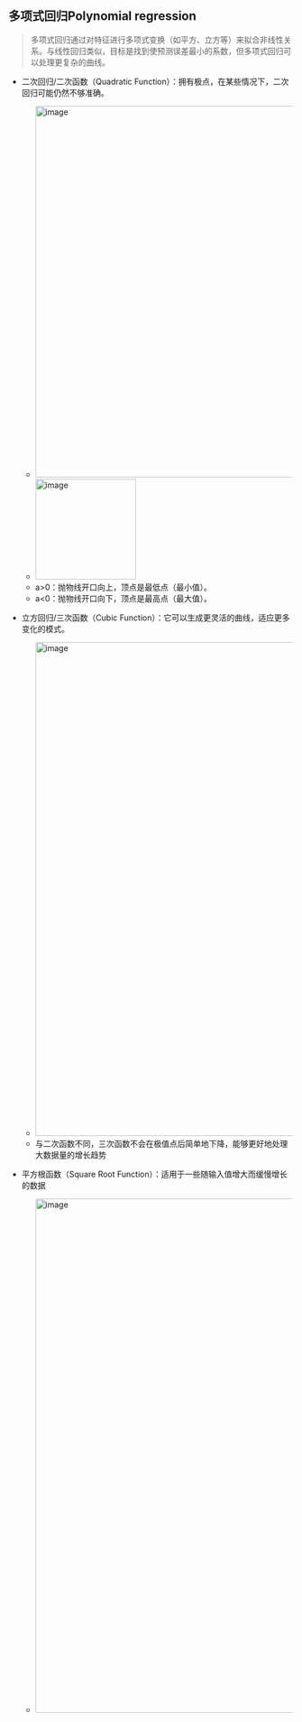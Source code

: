 ## 多项式回归Polynomial regression
> 多项式回归通过对特征进行多项式变换（如平方、立方等）来拟合非线性关系。与线性回归类似，目标是找到使预测误差最小的系数，但多项式回归可以处理更复杂的曲线。
- 二次回归/二次函数（Quadratic Function）：拥有极点，在某些情况下，二次回归可能仍然不够准确。
  - <img width="658" alt="image" src="https://github.com/user-attachments/assets/5562cbf2-4d66-4f9e-bb1a-08baedda650d">
  - <img width="178" alt="image" src="https://github.com/user-attachments/assets/51c1c452-c667-460a-bee2-a96ded97245a">
  - a>0：抛物线开口向上，顶点是最低点（最小值）。
  - a<0：抛物线开口向下，顶点是最高点（最大值）。

- 立方回归/三次函数（Cubic Function）：它可以生成更灵活的曲线，适应更多变化的模式。
  - <img width="875" alt="image" src="https://github.com/user-attachments/assets/6ef02368-5f63-4691-a6d4-710a464414c2">
  - 与二次函数不同，三次函数不会在极值点后简单地下降，能够更好地处理大数据量的增长趋势

- 平方根函数（Square Root Function）：适用于一些随输入值增大而缓慢增长的数据
  - <img width="911" alt="image" src="https://github.com/user-attachments/assets/08f2cee2-544c-4e91-92d3-f04df6d4e489">

